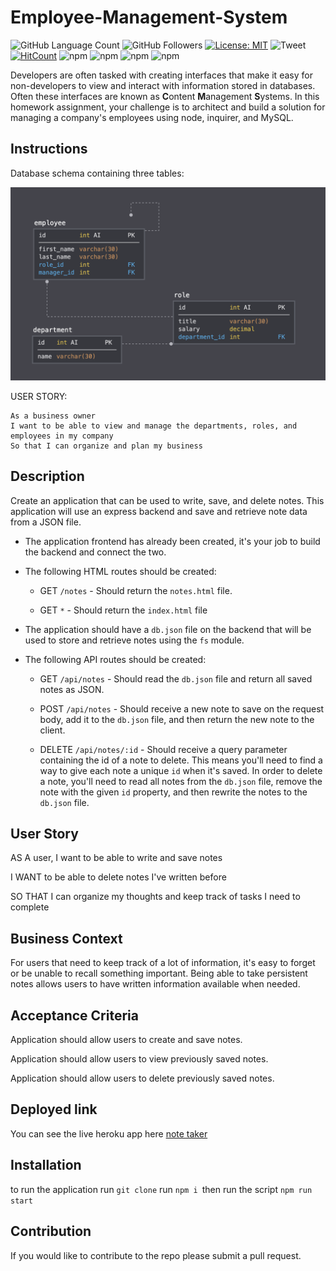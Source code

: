 # Employee-Management-System

![GitHub Language Count](https://img.shields.io/github/languages/count/codingErik/Employee-Management-System?label=Languages%20Used&logo=GitHub)
![GitHub Followers](https://img.shields.io/github/followers/codingErik?color=orange&label=Followers&logo=GitHub)
[![License: MIT](https://img.shields.io/badge/License-MIT-yellow.svg)](https://opensource.org/licenses/MIT)
![Tweet](https://img.shields.io/twitter/url?url=https%3A%2F%2Fgithub.com%2FCodingErik%2FteamGenerator)
[![HitCount](http://hits.dwyl.com/{CodingErik}/{Employee-Management-System}.svg)](http://hits.dwyl.com/{username}/{project-name})
![npm](https://img.shields.io/npm/v/mysql?color=blue&label=mysql&logo=NPM&logoColor=black)
![npm](https://img.shields.io/npm/v/inquirer?color=green&label=inquirer&logo=NPM&logoColor=black)
![npm](https://img.shields.io/npm/v/console.table?color=purple&label=console.table&logo=NPM&logoColor=black)
![npm](https://img.shields.io/npm/v/chalk-pipe?color=orange&label=chalk-pipe&logo=NPM&logoColor=black)

Developers are often tasked with creating interfaces that make it easy for non-developers to view and interact with information stored in databases. Often these interfaces are known as **C**ontent **M**anagement **S**ystems. In this homework assignment, your challenge is to architect and build a solution for managing a company's employees using node, inquirer, and MySQL.

## Instructions

Database schema containing three tables:

![Database Schema](Assets/schema.png)


USER STORY:

```
As a business owner
I want to be able to view and manage the departments, roles, and employees in my company
So that I can organize and plan my business
```












## Description

Create an application that can be used to write, save, and delete notes. This application will use an express backend and save and retrieve note data from a JSON file.

* The application frontend has already been created, it's your job to build the backend and connect the two.

* The following HTML routes should be created:

  * GET `/notes` - Should return the `notes.html` file.

  * GET `*` - Should return the `index.html` file

* The application should have a `db.json` file on the backend that will be used to store and retrieve notes using the `fs` module.

* The following API routes should be created:

  * GET `/api/notes` - Should read the `db.json` file and return all saved notes as JSON.

  * POST `/api/notes` - Should receive a new note to save on the request body, add it to the `db.json` file, and then return the new note to the client.

  * DELETE `/api/notes/:id` - Should receive a query parameter containing the id of a note to delete. This means you'll need to find a way to give each note a unique `id` when it's saved. In order to delete a note, you'll need to read all notes from the `db.json` file, remove the note with the given `id` property, and then rewrite the notes to the `db.json` file.

## User Story

AS A user, I want to be able to write and save notes

I WANT to be able to delete notes I've written before

SO THAT I can organize my thoughts and keep track of tasks I need to complete

## Business Context

For users that need to keep track of a lot of information, it's easy to forget or be unable to recall something important. Being able to take persistent notes allows users to have written information available when needed.

## Acceptance Criteria

Application should allow users to create and save notes.

Application should allow users to view previously saved notes.

Application should allow users to delete previously saved notes.

## Deployed link 

You can see the live heroku app here [note taker](https://notestakerr.herokuapp.com/)

## Installation

to run the application run ```git clone``` run  ```npm i ```then run the script ```npm run start ```

## Contribution 

If you would like to contribute to the repo please submit a pull request. 

